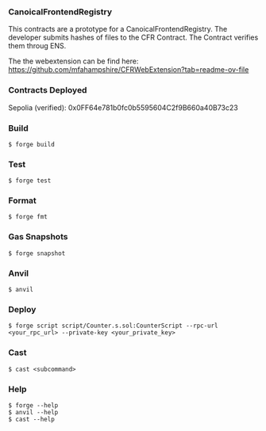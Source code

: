 ### CanoicalFrontendRegistry

This contracts are a prototype for a CanoicalFrontendRegistry. The developer submits hashes of files to the CFR Contract. The Contract verifies them throug ENS.

The the webextension can be find here:
https://github.com/mfahampshire/CFRWebExtension?tab=readme-ov-file

### Contracts Deployed

Sepolia (verified):
0x0FF64e781b0fc0b5595604C2f9B660a40B73c23

### Build

```shell
$ forge build
```

### Test

```shell
$ forge test
```

### Format

```shell
$ forge fmt
```

### Gas Snapshots

```shell
$ forge snapshot
```

### Anvil

```shell
$ anvil
```

### Deploy

```shell
$ forge script script/Counter.s.sol:CounterScript --rpc-url <your_rpc_url> --private-key <your_private_key>
```

### Cast

```shell
$ cast <subcommand>
```

### Help

```shell
$ forge --help
$ anvil --help
$ cast --help
```
